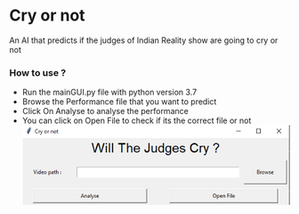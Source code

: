 # Cry or not
 An AI that predicts if the judges of Indian Reality show are going to cry or not
### How to use ?
- Run the mainGUI.py file with python version 3.7
- Browse the Performance file that you want to predict
- Click On Analyse to analyse the performance
- You can click on Open File to check if its the correct file or not
![preview.png](preview.png)
